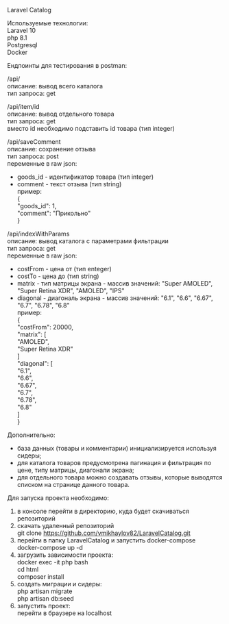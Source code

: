 Laravel Catalog 

Используемые технологии:  
Laravel 10  
php 8.1  
Postgresql  
Docker  
  
Ендпоинты для тестирования в postman:

/api/  
описание: вывод всего каталога   
тип запроса: get    

/api/item/id   
описание: вывод отдельного товара    
тип запроса: get    
вместо id необходимо подставить id товара (тип integer)    

/api/saveComment   
описание: сохранение отзыва    
тип запроса: post    
переменные в raw json:     	
- goods_id - идентификатор товара (тип integer)    
- comment - текст отзыва (тип string)    
пример:    
{    
    "goods_id": 1,    
    "comment": "Прикольно"    
}    
	  
/api/indexWithParams  
описание: вывод каталога с параметрами фильтрации  
тип запроса: get  
переменные в raw json:   	 
- costFrom - цена от (тип enteger)  
- costTo - цена до (тип string)  
- matrix - тип матрицы экрана - массив значений: "Super AMOLED", "Super Retina XDR", "AMOLED", "IPS"  
- diagonal - диагональ экрана - массив значений: "6.1", "6.6", "6.67", "6.7", "6.78", "6.8"  
пример:  
{  
    "costFrom": 20000,  
    "matrix": [  
		"AMOLED",  
		"Super Retina XDR"  
    	]  
    "diagonal": [  
		"6.1",  
		"6.6",  
		"6.67",  
		"6.7",  
		"6.78",  
		"6.8"  
    	]  
}  

Дополнительно:
- база данных (товары и комментарии) инициализируется используя сидеры;
- для каталога товаров предусмотрена пагинация и фильтрация по цене, типу матрицы, диагонали экрана;
- для отдельного товара можно создавать отзывы, которые выводятся списком на странице данного товара.

Для запуска проекта необходимо:  
1. в консоле перейти в директорию, куда будет скачиваться репозиторий  
2. скачать удаленный репозиторий   
	git clone https://github.com/vmikhaylov82/LaravelCatalog.git  
3. перейти в папку LaravelCatalog и запустить docker-compose  
	docker-compose up -d  
4. загрузить зависимости проекта:  
	docker exec -it php bash  
	cd html  
	composer install  
5. создать миграции и сидеры:  
	php artisan migrate  
	php artisan db:seed  
6. запустить проект:    
	перейти в браузере на localhost  

